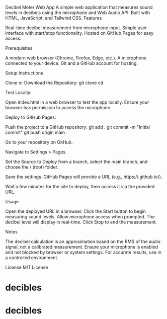Decibel Meter Web App
A simple web application that measures sound levels in decibels using the microphone and Web Audio API. Built with HTML, JavaScript, and Tailwind CSS.
Features

Real-time decibel measurement from microphone input.
Simple user interface with start/stop functionality.
Hosted on GitHub Pages for easy access.

Prerequisites

A modern web browser (Chrome, Firefox, Edge, etc.).
A microphone connected to your device.
Git and a GitHub account for hosting.

Setup Instructions

Clone or Download the Repository:
git clone <your-repository-url>
cd <repository-name>


Test Locally:

Open index.html in a web browser to test the app locally.
Ensure your browser has permission to access the microphone.


Deploy to GitHub Pages:

Push the project to a GitHub repository:
git add .
git commit -m "Initial commit"
git push origin main


Go to your repository on GitHub.

Navigate to Settings > Pages.

Set the Source to Deploy from a branch, select the main branch, and choose the / (root) folder.

Save the settings. GitHub Pages will provide a URL (e.g., https://<username>.github.io/<repository-name>).

Wait a few minutes for the site to deploy, then access it via the provided URL.




Usage

Open the deployed URL in a browser.
Click the Start button to begin measuring sound levels.
Allow microphone access when prompted.
The decibel level will display in real-time.
Click Stop to end the measurement.

Notes

The decibel calculation is an approximation based on the RMS of the audio signal, not a calibrated measurement.
Ensure your microphone is enabled and not blocked by browser or system settings.
For accurate results, use in a controlled environment.

License
MIT License
# decibles
# decibles
